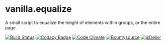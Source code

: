 # vanilla.equalize

A small script to equalize the height of elements within groups, or the entire page.

[![Build Status](https://travis-ci.org/eustasy/vanilla.equalize.svg?branch=master)](https://travis-ci.org/eustasy/vanilla.equalize)
[![Codacy Badge](https://api.codacy.com/project/badge/Grade/372a6461e2fd44a48b67d59ad87d6541)](https://www.codacy.com/app/lewisgoddard/vanilla-equalize?utm_source=github.com&amp;utm_medium=referral&amp;utm_content=eustasy/vanilla.equalize&amp;utm_campaign=Badge_Grade)
[![Code Climate](https://codeclimate.com/github/eustasy/vanilla.equalize/badges/gpa.svg)](https://codeclimate.com/github/eustasy/vanilla.equalize)
[![Bountysource](https://www.bountysource.com/badge/tracker?tracker_id=20500258)](https://www.bountysource.com/teams/eustasy/issues?tracker_ids=20500258)
[![jsDelivr](https://data.jsdelivr.com/v1/package/gh/eustasy/vanilla.equalize/badge?style=rounded)](https://www.jsdelivr.com/package/gh/eustasy/vanilla.equalize)
